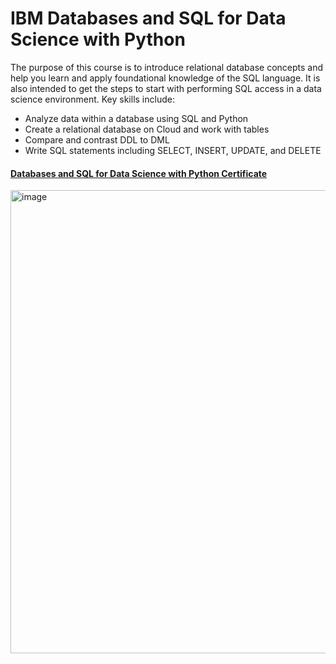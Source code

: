 # IBM Databases and SQL for Data Science with Python

The purpose of this course is to introduce relational database concepts and help you learn and apply foundational knowledge of the SQL language. It is also intended to get the steps to start with performing SQL access in a data science environment. 
Key skills include:
-	Analyze data within a database using SQL and Python
-	Create a relational database on Cloud and work with tables
-	Compare and contrast DDL to DML
-	Write SQL statements including SELECT, INSERT, UPDATE, and DELETE


#### [Databases and SQL for Data Science with Python Certificate](https://www.coursera.org/account/accomplishments/certificate/9QRL9TMXQZ6Q)

<img width="741" alt="image" src="https://user-images.githubusercontent.com/103450551/193208914-d4035b24-d3f2-45ac-8789-741aeba16020.png">

